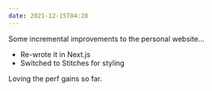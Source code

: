 ```yaml
---
date: 2021-12-15T04:28
---
```


Some incremental improvements to the personal website…

- Re-wrote it in Next.js
- Switched to Stitches for styling

Loving the perf gains so far.